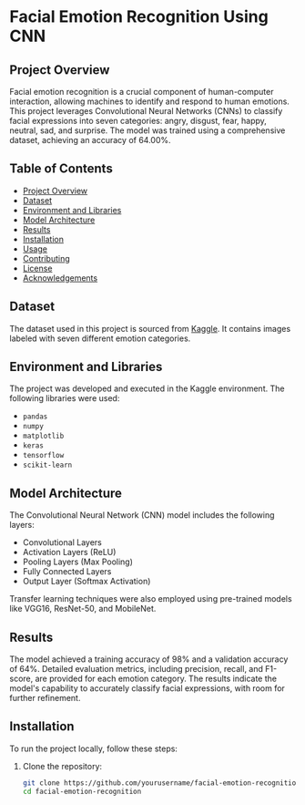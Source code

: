 # Facial Emotion Recognition Using CNN

## Project Overview
Facial emotion recognition is a crucial component of human-computer interaction, allowing machines to identify and respond to human emotions. This project leverages Convolutional Neural Networks (CNNs) to classify facial expressions into seven categories: angry, disgust, fear, happy, neutral, sad, and surprise. The model was trained using a comprehensive dataset, achieving an accuracy of 64.00%.

## Table of Contents
- [Project Overview](#project-overview)
- [Dataset](#dataset)
- [Environment and Libraries](#environment-and-libraries)
- [Model Architecture](#model-architecture)
- [Results](#results)
- [Installation](#installation)
- [Usage](#usage)
- [Contributing](#contributing)
- [License](#license)
- [Acknowledgements](#acknowledgements)

## Dataset
The dataset used in this project is sourced from [Kaggle](https://www.kaggle.com/aadityasinghal/facial-expression-dataset). It contains images labeled with seven different emotion categories.

## Environment and Libraries
The project was developed and executed in the Kaggle environment. The following libraries were used:
- `pandas`
- `numpy`
- `matplotlib`
- `keras`
- `tensorflow`
- `scikit-learn`

## Model Architecture
The Convolutional Neural Network (CNN) model includes the following layers:
- Convolutional Layers
- Activation Layers (ReLU)
- Pooling Layers (Max Pooling)
- Fully Connected Layers
- Output Layer (Softmax Activation)

Transfer learning techniques were also employed using pre-trained models like VGG16, ResNet-50, and MobileNet.

## Results
The model achieved a training accuracy of 98% and a validation accuracy of 64%. Detailed evaluation metrics, including precision, recall, and F1-score, are provided for each emotion category. The results indicate the model's capability to accurately classify facial expressions, with room for further refinement.

## Installation
To run the project locally, follow these steps:

1. Clone the repository:
   ```bash
   git clone https://github.com/yourusername/facial-emotion-recognition.git
   cd facial-emotion-recognition
